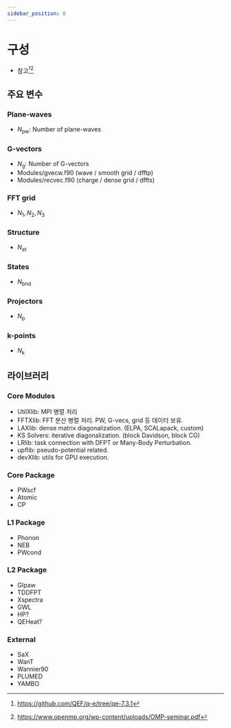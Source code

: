 ```yaml
---
sidebar_position: 0
---
```

# 구성
* 참고[^1][^2]
## 주요 변수
### Plane-waves
* $N_{\text{pw}}$: Number of plane-waves
### G-vectors
* $N_{\text{g}}$: Number of G-vectors
* Modules/gvecw.f90 (wave / smooth grid / dfftp)
* Modules/recvec.f90 (charge / dense grid / dffts)
### FFT grid
* $N_{\text{1}},N_{\text{2}},N_{\text{3}}$
### Structure
* $N_{\text{at}}$
### States
* $N_{\text{bnd}}$
### Projectors
* $N_{\text{p}}$
### k-points
* $N_{\text{k}}$
## 라이브러리
### Core Modules
* UtilXlib: MPI 병렬 처리
* FFTXlib: FFT 분산 병렬 처리. PW, G-vecs, grid 등 데이터 보유.
* LAXlib: dense matrix diagonalization. (ELPA, SCALapack, custom)
* KS Solvers: iterative diagonalization. (block Davidson, block CG)
* LRlib: task connection with DFPT or Many-Body Perturbation.
* upflib: pseudo-potential related.
* devXlib: utils for GPU execution.
### Core Package
* PWscf
* Atomic
* CP
### L1 Package
* Phonon
* NEB
* PWcond
### L2 Package
* GIpaw
* TDDFPT
* Xspectra
* GWL
* HP?
* QEHeat?
### External
* SaX
* WanT
* Wannier90
* PLUMED
* YAMBO


[^1]: https://github.com/QEF/q-e/tree/qe-7.3.1
[^2]: https://www.openmp.org/wp-content/uploads/OMP-seminar.pdf